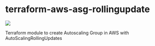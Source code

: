 # terraform-aws-asg-rollingupdate
[![](https://github.com/rhythmictech/terraform-aws-asg-rollingupdate/workflows/check/badge.svg)](https://github.com/rhythmictech/terraform-aws-asg-rollingupdate/actions)

Terraform module to create Autoscaling Group in AWS with AutoScalingRollingUpdates
